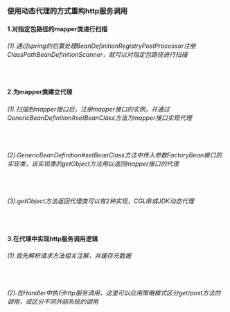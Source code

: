 ### 使用动态代理的方式重构http服务调用

#### 1.对指定包路径的mapper类进行扫描
###### (1).通过spring的后置处理BeanDefinitionRegistryPostProcessor注册ClassPathBeanDefinitionScanner，就可以对指定包路径进行扫描
```  ```

#### 2.为mapper类建立代理

###### (1).扫描到mapper接口后，注册mapper接口的实例，并通过GenericBeanDefinition#setBeanClass方法为mapper接口实现代理
```  ```
###### (2).GenericBeanDefinition#setBeanClass方法中传入参数FactoryBean接口的实现类，该实现类的getObject方法用以返回mapper接口的代理
```  ```

###### (3).getObject方法返回代理类可以有2种实现，CGLIB或JDK动态代理
```  ```
#### 3.在代理中实现http服务调用逻辑

###### (1).首先解析请求方法相关注解，并缓存元数据

```  ```
###### (2).在Handler中执行http服务调用，这里可以应用策略模式区分get/post方法的调用，或区分不同外部系统的调用
```  ```

